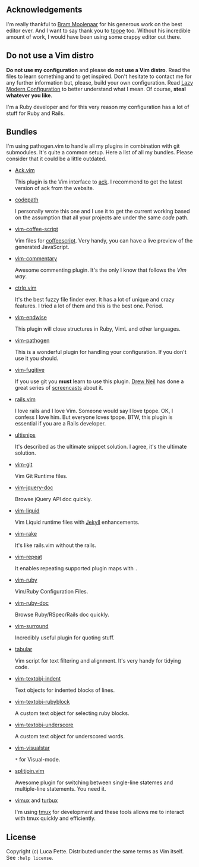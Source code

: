 Acknowledgements
----------------

I'm really thankful to [Bram Moolenaar](http://www.moolenaar.net/) for his
generous work on the best editor ever. And I want to say thank you to
[tpope](http://tpo.pe/) too. Without his incredible amount of work, I would
have been using some crappy editor out there.

Do not use a Vim distro
-----------------------

**Do not use my configuration** and please **do not use a Vim distro**. Read
the files to learn something and to get inspired. Don't hesitate to contact me
for any further information but, please, build your own configuration. Read
[Lazy Modern
Configuration](http://lucapette.com/vim/rails/vim-for-rails-developers-lazy-modern-configuration/)
to better understand what I mean. Of course, **steal whatever you like**.

I'm a Ruby developer and for this very reason my configuration has a lot of
stuff for Ruby and Rails.

Bundles
-------

I'm using pathogen.vim to handle all my plugins in combination with git
submodules. It's quite a common setup. Here a list of all my bundles. Please
consider that it could be a little outdated.

- [Ack.vim](http://www.vim.org/scripts/script.php?script_id=2572)

  This plugin is the Vim interface to [ack](http://betterthangrep.com/). I
  recommend to get the latest version of ack from the website.

- [codepath](http://www.vim.org/scripts/script.php?script_id=3435)

  I personally wrote this one and I use it to get the current working based on
  the assumption that all your projects are under the same *code* path.

- [vim-coffee-script](https://github.com/kchmck/vim-coffee-script)

  Vim files for [coffeescript](http://coffeescript.org/). Very handy, you can
  have a live preview of the generated JavaScript.

- [vim-commentary](https://github.com/tpope/vim-commentary)

  Awesome commenting plugin. It's the only I know that follows the *Vim way*.

- [ctrlp.vim](http://kien.github.com/ctrlp.vim/)

  It's the best fuzzy file finder ever. It has a lot of unique and crazy
  features. I tried a lot of them and this is the best one. Period.

- [vim-endwise](https://github.com/tpope/vim-endwise)

  This plugin will close structures in Ruby, VimL and other
  languages.

- [vim-pathogen](https://github.com/tpope/vim-pathogen)

  This is a wonderful plugin for handling your configuration. If you don't
  use it you should.

- [vim-fugitive](https://github.com/tpope/vim-fugitive)

  If you use git you **must** learn to use this plugin.
  [Drew Neil](https://github.com/nelstrom) has done a great series of
  [screencasts](http://vimcasts.org/) about it.

- [rails.vim](http://rails.vim.tpope.net/)

  I love rails and I love Vim. Someone would say I love tpope. OK, I confess I
  love him. But everyone loves tpope. BTW, this plugin is essential if you
  are a Rails developer.

- [ultisnips](https://github.com/SirVer/ultisnips)

  It's described as the ultimate snippet solution. I agree, it's the ultimate
  solution.

- [vim-git](https://github.com/tpope/vim-git)

  Vim Git Runtime files.

- [vim-jquery-doc](https://github.com/lucapette/vim-jquery-doc)

  Browse jQuery API doc quickly.

- [vim-liquid](https://github.com/tpope/vim-liquid)

  Vim Liquid runtime files with [Jekyll](http://jekyllrb.com/) enhancements.


- [vim-rake](https://github.com/tpope/vim-rake)

   It's like rails.vim without the rails.

- [vim-repeat](https://github.com/tpope/vim-repeat)

  It enables repeating supported plugin maps with `.`

- [vim-ruby](https://github.com/vim-ruby/vim-ruby)

  Vim/Ruby Configuration Files.

- [vim-ruby-doc](https://github.com/lucapette/vim-ruby-doc)

  Browse Ruby/RSpec/Rails doc quickly.

- [vim-surround](https://github.com/tpope/vim-surround)

  Incredibly useful plugin for quoting stuff.

- [tabular](https://github.com/godlygeek/tabular)

  Vim script for text filtering and alignment. It's very handy for tidying
  code.

- [vim-textobj-indent](https://github.com/kana/vim-textobj-indent)

  Text objects for indented blocks of lines.

- [vim-textobj-rubyblock](https://github.com/nelstrom/vim-textobj-rubyblock)

  A custom text object for selecting ruby blocks.

- [vim-textobj-underscore](https://github.com/lucapette/vim-textobj-underscore)

  A custom text object for underscored words.

- [vim-visualstar](https://github.com/thinca/vim-visualstar)

  `*` for Visual-mode.

- [splitjoin.vim](https://github.com/AndrewRaden/splitjoin.vim)

  Awesome plugin for switching between single-line statemes and multiple-line
  statements. You need it.

- [vimux](https://github.com/benmills/vimux/) and [turbux](https://github.com/jgdavey/vim-turbux/)

  I'm using [tmux](http://tmux.sourceforge.net/) for development and these
  tools allows me to interact with tmux quickly and efficiently.

License
-------

Copyright (c) Luca Pette. Distributed under the same terms as Vim itself. See `:help license`.
